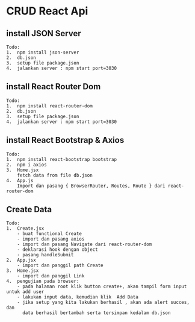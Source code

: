 # CRUD React Api

## install JSON Server

    Todo:
    1.  npm install json-server
    2.  db.json
    3.  setup file package.json
    4.  jalankan server : npm start port=3030

## install React Router Dom

    Todo:
    1.  npm install react-router-dom
    2.  db.json
    3.  setup file package.json
    4.  jalankan server : npm start port=3030

## install React Bootstrap & Axios

    Todo:
    1.  npm install react-bootstrap bootstrap
    2.  npm i axios
    3.  Home.jsx
        fetch data from file db.json
    4.  App.js
        Import dan pasang { BrowserRouter, Routes, Route } dari react-router-dom

## Create Data

    Todo:
    1.  Create.jsx
        - buat functional Create
        - import dan pasang axios
        - import dan pasang Navigate dari react-router-dom
        - deklarasi hook dengan object
        - pasang handleSubmit
    2.  App.jsx
        - import dan panggil path Create
    3.  Home.jsx
        - import dan panggil Link
    4.  pengujian pada browser:
        - pada halaman root klik button create+, akan tampil form input untuk add user
        - lakukan input data, kemudian klik  Add Data
        - jika setup yang kita lakukan berhasil , akan ada alert succes, dan
          data berhasil bertambah serta tersimpan kedalam db.json
